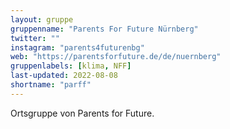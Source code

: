 ```yaml
---
layout: gruppe
gruppenname: "Parents For Future Nürnberg"
twitter: ""
instagram: "parents4futurenbg"
web: "https://parentsforfuture.de/de/nuernberg"
gruppenlabels: [klima, NFF]
last-updated: 2022-08-08
shortname: "parff"
---
```


Ortsgruppe von Parents for Future.
